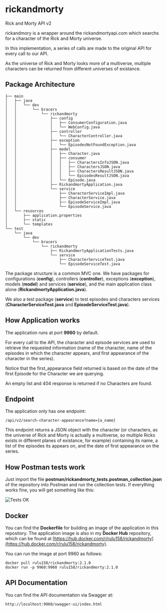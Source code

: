 # rickandmorty
Rick and Morty API v2

rickandmory is a wrapper around the rickandmortyapi.com which searchs for a character of the Rick and Morty universe.

In this implementation, a series of calls are made to the original API for every call to our API.

As the universe of Rick and Morty looks more of a multiverse, multiple characters can be returned from different universes of existance.

## Package Architecture

```
├── main
│   ├── java
│   │   └── dev
│   │       └── bracers
│   │           └── rickandmorty
│   │               ├── config
│   │               │   ├── ConsumerConfiguration.java
│   │               │   └── WebConfig.java
│   │               ├── controller
│   │               │   └── CharacterController.java
│   │               ├── exception
│   │               │   └── EpisodesNotFoundException.java
│   │               ├── model
│   │               │   ├── Character.java
│   │               │   ├── consumer
│   │               │   │   ├── CharactersInfoJSON.java
│   │               │   │   ├── CharactersJSON.java
│   │               │   │   ├── CharactersResultJSON.java
│   │               │   │   └── EpisodesResultJSON.java
│   │               │   └── Episode.java
│   │               ├── RickandmortyApplication.java
│   │               └── service
│   │                   ├── CharacterServiceImpl.java
│   │                   ├── CharacterService.java
│   │                   ├── EpisodeServiceImpl.java
│   │                   └── EpisodeService.java
│   └── resources
│       ├── application.properties
│       ├── static
│       └── templates
└── test
    └── java
        └── dev
            └── bracers
                └── rickandmorty
                    ├── RickandmortyApplicationTests.java
                    └── service
                        ├── CharacterServiceTest.java
                        └── EpisodeServiceTest.java

```

The package structure is a common MVC one. We have packages for configurations (**config**), controllers (**controller**), exceptions (**exception**), models (**model**) and services (**service**), and the main application class alone (**RickandmortyApplication.java**).

We also a test package (**service**) to test episodes and characters services (**CharacterServiceTest.java** and **EpisodeServiceTest.java**).

## How Application works

The application runs at port **9960** by default.

For every call to the API, the character and episode services are used to retrieve the requested information (name of the character, name of the episodes in which the character appears, and first appearance of the character in the series).

Notice that the first_appearance field returned is based on the date of the first Episode for the Character we are querying.

An empty list and 404 response is returned if no Characters are found.

## Endpoint

The application only has one endpoint:

```
/api/v2/search-character-appearance?name={a_name}
```

This endpoint returns a JSON object with the character (or characters, as the universe of Rick and Morty is actually a multiverse, so multiple Ricks exists in different planes of existance, for example) containing its name, a list of the episodes its appears on, and the date of first appearance on the series.

## How Postman tests work

Just import the file **postman/rickandmorty_tests.postman_collection.json** of the repository into Postman and run the collection tests. If everything works fine, you will get something like this:

![Tests OK](http://bracers.dev/wp-content/uploads/2023/10/Screenshot-from-2023-10-10-23-16-06.png)

## Docker

You can find the **Dockerfile** for building an image of the application in this repository. The application image is also in my **Docker Hub** repository, which can be found at [https://hub.docker.com/r/rulu158/rickandmorty](https://hub.docker.com/r/rulu158/rickandmorty).

You can run the image at port 9960 as follows:

```
docker pull rulu158/rickandmorty:2.1.0
docker run -p 9960:9960 rulu158/rickandmorty:2.1.0
```

## API Documentation

You can find the API documentation via Swagger at:

```
http://localhost:9960/swagger-ui/index.html
```
